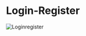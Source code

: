 # Login-Register
![Loginregister](https://user-images.githubusercontent.com/125596720/235317296-994093a0-dbac-4829-ac36-ac50dccdd0d4.gif)
